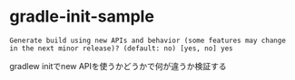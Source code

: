 # gradle-init-sample

```
Generate build using new APIs and behavior (some features may change in the next minor release)? (default: no) [yes, no] yes
```

gradlew initでnew APIを使うかどうかで何が違うか検証する

